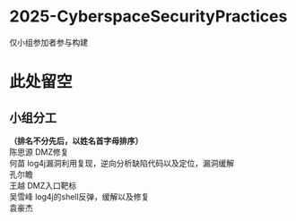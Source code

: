 # 2025-CyberspaceSecurityPractices

仅小组参加者参与构建

# 此处留空

## 小组分工

__（排名不分先后，以姓名首字母排序）__<br>
陈思源      DMZ修复<br>
何苗        log4j漏洞利用复现，逆向分析缺陷代码以及定位，漏洞缓解<br>
孔尔瞻      <br>
王越        DMZ入口靶标<br>
吴雪峰      log4j的shell反弹，缓解以及修复<br>
袁豪杰      <br>